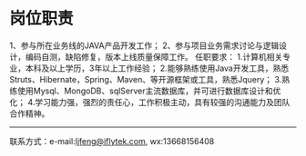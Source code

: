 # 岗位职责
1、参与所在业务线的JAVA产品开发工作；
2、参与项目业务需求讨论与逻辑设计，编码自测，缺陷修复，版本上线质量保障工作。
任职要求：
1.计算机相关专业，本科及以上学历，3年以上工作经验；
2.能够熟练使用Java开发工具，熟悉Struts、Hibernate，Spring、Maven、等开源框架或工具，熟悉Jquery；
3.熟练使用Mysql、MongoDB、sqlServer主流数据库，并可进行数据库设计和优化；
4.学习能力强，强烈的责任心，工作积极主动，具有较强的沟通能力及团队合作精神。

---
联系方式：e-mail:ljfeng@iflytek.com, wx:13668156408
